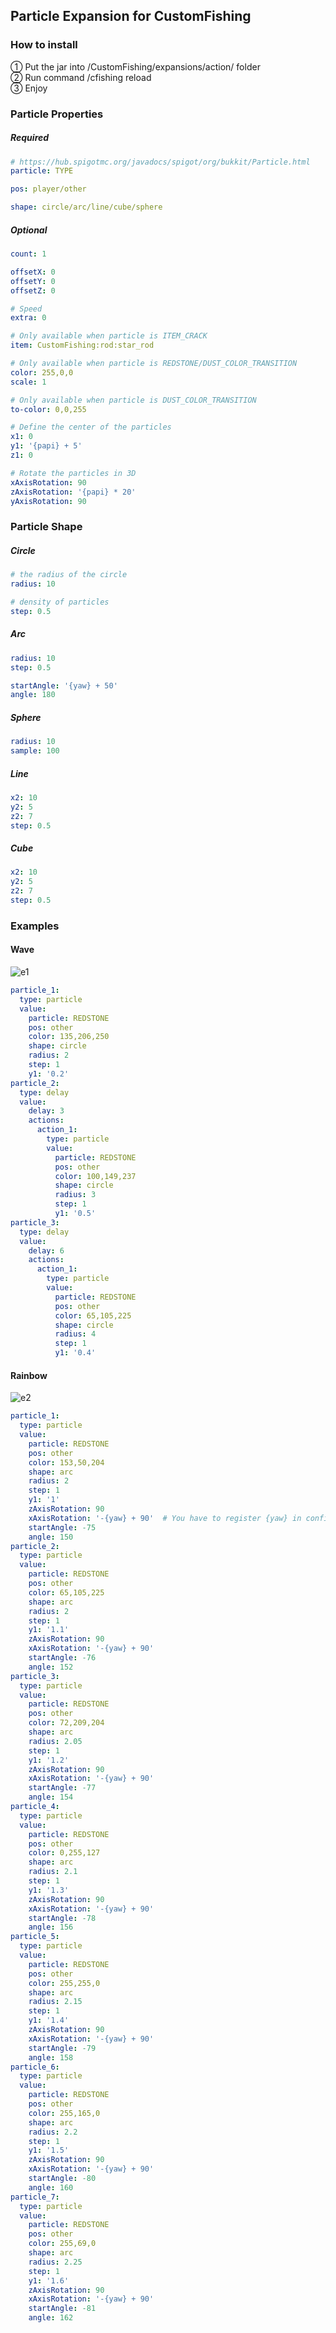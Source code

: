 ## Particle Expansion for CustomFishing
### How to install
① Put the jar into /CustomFishing/expansions/action/ folder\
② Run command /cfishing reload\
③ Enjoy

### Particle Properties
##### Required
```yaml
# https://hub.spigotmc.org/javadocs/spigot/org/bukkit/Particle.html
particle: TYPE

pos: player/other

shape: circle/arc/line/cube/sphere
```
##### Optional
```yaml
count: 1

offsetX: 0
offsetY: 0
offsetZ: 0

# Speed
extra: 0

# Only available when particle is ITEM_CRACK
item: CustomFishing:rod:star_rod

# Only available when particle is REDSTONE/DUST_COLOR_TRANSITION
color: 255,0,0
scale: 1

# Only available when particle is DUST_COLOR_TRANSITION
to-color: 0,0,255

# Define the center of the particles
x1: 0
y1: '{papi} + 5'
z1: 0

# Rotate the particles in 3D
xAxisRotation: 90
zAxisRotation: '{papi} * 20'
yAxisRotation: 90
```
### Particle Shape
##### Circle
```yaml
# the radius of the circle
radius: 10

# density of particles
step: 0.5
```
##### Arc
```yaml
radius: 10
step: 0.5

startAngle: '{yaw} + 50'
angle: 180
```
##### Sphere
```yaml
radius: 10
sample: 100
```
##### Line
```yaml
x2: 10
y2: 5
z2: 7
step: 0.5
```
##### Cube
```yaml
x2: 10
y2: 5
z2: 7
step: 0.5
```
### Examples
#### Wave
![e1](https://github.com/Xiao-MoMi/CustomFishing-Particle/assets/70987828/2fa4f9fe-a545-41b9-ac38-e23f881291e4)
```yaml
particle_1:
  type: particle
  value:
    particle: REDSTONE
    pos: other
    color: 135,206,250
    shape: circle
    radius: 2
    step: 1
    y1: '0.2'
particle_2:
  type: delay
  value:
    delay: 3
    actions:
      action_1:
        type: particle
        value:
          particle: REDSTONE
          pos: other
          color: 100,149,237
          shape: circle
          radius: 3
          step: 1
          y1: '0.5'
particle_3:
  type: delay
  value:
    delay: 6
    actions:
      action_1:
        type: particle
        value:
          particle: REDSTONE
          pos: other
          color: 65,105,225
          shape: circle
          radius: 4
          step: 1
          y1: '0.4'
```
#### Rainbow
![e2](https://github.com/Xiao-MoMi/CustomFishing-Particle/assets/70987828/4ff8c196-845c-4930-a664-6154f4dd7421)
```yaml
particle_1:
  type: particle
  value:
    particle: REDSTONE
    pos: other
    color: 153,50,204
    shape: arc
    radius: 2
    step: 1
    y1: '1'
    zAxisRotation: 90
    xAxisRotation: '-{yaw} + 90'  # You have to register {yaw} in config.yml before using it. The original placeholder is %player_yaw%
    startAngle: -75
    angle: 150
particle_2:
  type: particle
  value:
    particle: REDSTONE
    pos: other
    color: 65,105,225
    shape: arc
    radius: 2
    step: 1
    y1: '1.1'
    zAxisRotation: 90
    xAxisRotation: '-{yaw} + 90'
    startAngle: -76
    angle: 152
particle_3:
  type: particle
  value:
    particle: REDSTONE
    pos: other
    color: 72,209,204
    shape: arc
    radius: 2.05
    step: 1
    y1: '1.2'
    zAxisRotation: 90
    xAxisRotation: '-{yaw} + 90'
    startAngle: -77
    angle: 154
particle_4:
  type: particle
  value:
    particle: REDSTONE
    pos: other
    color: 0,255,127
    shape: arc
    radius: 2.1
    step: 1
    y1: '1.3'
    zAxisRotation: 90
    xAxisRotation: '-{yaw} + 90'
    startAngle: -78
    angle: 156
particle_5:
  type: particle
  value:
    particle: REDSTONE
    pos: other
    color: 255,255,0
    shape: arc
    radius: 2.15
    step: 1
    y1: '1.4'
    zAxisRotation: 90
    xAxisRotation: '-{yaw} + 90'
    startAngle: -79
    angle: 158
particle_6:
  type: particle
  value:
    particle: REDSTONE
    pos: other
    color: 255,165,0
    shape: arc
    radius: 2.2
    step: 1
    y1: '1.5'
    zAxisRotation: 90
    xAxisRotation: '-{yaw} + 90'
    startAngle: -80
    angle: 160
particle_7:
  type: particle
  value:
    particle: REDSTONE
    pos: other
    color: 255,69,0
    shape: arc
    radius: 2.25
    step: 1
    y1: '1.6'
    zAxisRotation: 90
    xAxisRotation: '-{yaw} + 90'
    startAngle: -81
    angle: 162
```
